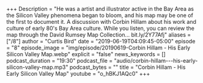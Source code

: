+++
Description = "He was a artist and illustrator active in the Bay Area as the Silicon Valley phenomena began to bloom, and his map may be one of the first to document it. A discussion with Corbin Hillam about his work and culture of early 80's Bay Area culture. While you listen, you can review the map through the David Rumsey Map Collection... bit.ly/2Y77Afj"
aliases = ["/8"]
author = "Curtis Bird"
date = "2019-06-19T04:09:45-05:00"
episode = "8"
episode_image = "img/episode/20190619-Corbin Hillam - His Early Silicon Valley Map.webp"
explicit = "false"
news_keywords = []
podcast_duration = "19:30"
podcast_file = "audio/corbin-hillam---his-early-silicon-valley-map.mp3"
podcast_bytes = ""
title = "Corbin Hillam - His Early Silicon Valley Map"
youtube = "o_hBKJ1AQc0"
+++
